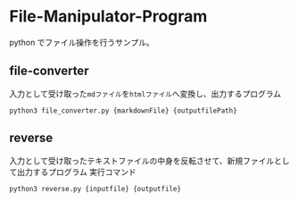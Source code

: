 # File-Manipulator-Program

python でファイル操作を行うサンプル。

## file-converter

入力として受け取った`mdファイル`を`htmlファイル`へ変換し、出力するプログラム

```
python3 file_converter.py {markdownFile} {outputfilePath}
```

## reverse

入力として受け取ったテキストファイルの中身を反転させて、新規ファイルとして出力するプログラム
実行コマンド

```
python3 reverse.py {inputfile} {outputfile}
```
